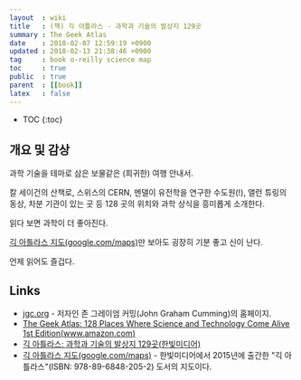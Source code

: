 ```yaml
---
layout  : wiki
title   : (책) 긱 아틀라스 - 과학과 기술의 발상지 129곳
summary : The Geek Atlas
date    : 2018-02-07 12:59:19 +0900
updated : 2018-02-13 21:38:46 +0900
tag     : book o-reilly science map
toc     : true
public  : true
parent  : [[book]]
latex   : false
---
```

* TOC
{:toc}

## 개요 및 감상

과학 기술을 테마로 삼은 보물같은 (희귀한) 여행 안내서.

칼 세이건의 산책로, 스위스의 CERN, 멘델이 유전학을 연구한 수도원(!), 앨런 튜링의 동상, 차분 기관이 있는 곳 등 128 곳의 위치와 과학 상식을 흥미롭게 소개한다.

읽다 보면 과학이 더 좋아진다.

[긱 아틀라스 지도(google.com/maps)](https://www.google.com/maps/d/u/0/viewer?mid=1Vvy_nZv1O8b7etSBOonheel-pt8&hl=ko )만 보아도 굉장히 기분 좋고 신이 난다.

언제 읽어도 즐겁다.


## Links

* [jgc.org](http://www.jgc.org/) - 저자인 존 그레이엄 커밍(John Graham Cumming)의 홈페이지.
* [The Geek Atlas: 128 Places Where Science and Technology Come Alive 1st Edition(www.amazon.com)](https://www.amazon.com/gp/product/0596523203?ie=UTF8&tag=jgcorg-20&linkCode=as2&camp=1789&creative=390957&creativeASIN=0596523203)
* [긱 아틀라스: 과학과 기술의 발상지 129곳(한빛미디어)](http://www.hanbit.co.kr/store/books/look.php?p_code=B9113382130)
* [긱 아틀라스 지도(google.com/maps)](https://www.google.com/maps/d/u/0/viewer?mid=1Vvy_nZv1O8b7etSBOonheel-pt8&hl=ko ) - 한빛미디어에서 2015년에 출간한 "긱 아틀라스"(ISBN: 978-89-6848-205-2) 도서의 지도이다.
